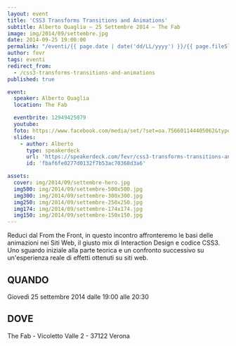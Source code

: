 ```yaml
---
layout: event
title: 'CSS3 Transforms Transitions and Animations'
subtitle: Alberto Quaglia – 25 Settembre 2014 – The Fab
image: img/2014/09/settembre.jpg
date: 2014-09-25 19:00:00
permalink: "/eventi/{{ page.date | date('dd/LL/yyyy') }}/{{ page.fileSlug | slug }}/index.html"
author: fevr
tags: eventi
redirect_from:
  - /css3-transforms-transitions-and-animations
published: true

event:
  speaker: Alberto Quaglia
  location: The Fab

  eventbrite: 12949425079
  youtube:
  foto: https://www.facebook.com/media/set/?set=oa.756601144405062&type=1
  slides:
    - author: Alberto
      type: speakerdeck
      url: 'https://speakerdeck.com/fevr/css3-transforms-transitions-and-animations'
      id: 'fbaf6fe0277d0132f7b53ac70368d3a6'

assets:
  cover: img/2014/09/settembre-hero.jpg
  img500: img/2014/09/settembre-500x500.jpg
  img300: img/2014/09/settembre-300x300.jpg
  img250: img/2014/09/settembre-250x250.jpg
  img174: img/2014/09/settembre-174x174.jpg
  img150: img/2014/09/settembre-150x150.jpg
---
```


Reduci dal From the Front, in questo incontro affronteremo le basi delle animazioni nei Siti Web,
il giusto mix di Interaction Design e codice CSS3. Uno sguardo iniziale alla parte teorica e un
confronto successivo su un'esperienza reale di effetti ottenuti su siti web.

## QUANDO

Giovedì 25 settembre 2014 dalle 19:00 alle 20:30

## DOVE

The Fab - Vicoletto Valle 2 - 37122 Verona
